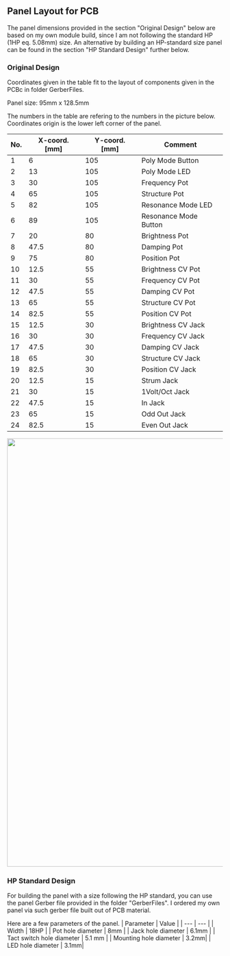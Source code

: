 ## Panel Layout for PCB

The panel dimensions provided in the section "Original Design" below are based on my own module build, since I am not following the standard HP (1HP eq. 5.08mm) size. An alternative by building an HP-standard size panel can be found in the section "HP Standard Design" further below.

### Original Design
Coordinates given in the table fit to the layout of components given in the PCBc in folder GerberFiles.

Panel size: 95mm x 128.5mm

The numbers in the table are refering to the numbers in the picture below.
Coordinates origin is the lower left corner of the panel.


| No. | X-coord. [mm] | Y-coord. [mm] | Comment |
| --- | --- | --- | --- |
| 1 | 6 | 105 | Poly Mode Button |
| 2 | 13 | 105 | Poly Mode LED |
| 3 | 30 | 105 | Frequency Pot |
| 4 | 65 | 105 | Structure Pot |
| 5 | 82 | 105 | Resonance Mode LED |
| 6 | 89 | 105 | Resonance Mode Button |
| 7 | 20 | 80 | Brightness Pot |
| 8 | 47.5 | 80 | Damping Pot |
| 9 | 75 | 80 | Position Pot |
| 10 | 12.5| 55 | Brightness CV Pot |
| 11 | 30 | 55 | Frequency CV Pot |
| 12 | 47.5 | 55 | Damping CV Pot |
| 13 | 65 | 55 | Structure CV Pot |
| 14 | 82.5 | 55 | Position CV Pot |
| 15 | 12.5 | 30 | Brightness CV Jack |
| 16 | 30 | 30 | Frequency CV Jack |
| 17 | 47.5 | 30 | Damping CV Jack |
| 18 | 65 | 30 | Structure CV Jack |
| 19 | 82.5 | 30 | Position CV Jack |
| 20 | 12.5 | 15 | Strum Jack |
| 21 | 30 | 15 | 1Volt/Oct Jack |
| 22 | 47.5 | 15 | In Jack |
| 23 | 65 | 15 | Odd Out Jack |
| 24 | 82.5 | 15 | Even Out Jack |

<img height="1000" src="https://github.com/TOILmodular/Rings/assets/97026614/119f1285-6ae4-48d5-b364-aa21f15e9bbc)">

### HP Standard Design
For building the panel with a size following the HP standard, you can use the panel Gerber file provided in the folder "GerberFiles".
I ordered my own panel via such gerber file built out of PCB material.

Here are a few parameters of the panel.
| Parameter | Value |
| --- | --- |
| Width | 18HP |
| Pot hole diameter | 8mm |
| Jack hole diameter | 6.1mm |
| Tact switch hole diameter | 5.1 mm |
| Mounting hole diameter | 3.2mm|
| LED hole diameter | 3.1mm|
